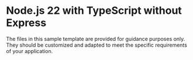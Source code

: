 # Node.js 22 with TypeScript without Express
The files in this sample template are provided for guidance purposes only. They should be customized and adapted to meet the specific requirements of your application.
